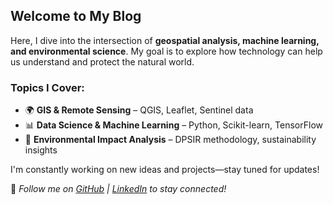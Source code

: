 ## Welcome to My Blog

Here, I dive into the intersection of **geospatial analysis, machine learning, and environmental science**. My goal is to explore how technology can help us understand and protect the natural world.

### Topics I Cover:
- 🌍 **GIS & Remote Sensing** – QGIS, Leaflet, Sentinel data  
- 📊 **Data Science & Machine Learning** – Python, Scikit-learn, TensorFlow  
- 🔬 **Environmental Impact Analysis** – DPSIR methodology, sustainability insights  

I'm constantly working on new ideas and projects—stay tuned for updates!  

🔗 *Follow me on [GitHub](#) | [LinkedIn](#) to stay connected!*  
